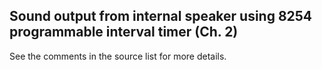 ## Sound output from internal speaker using 8254 programmable interval timer (Ch. 2)

See the comments in the source list for more details.
